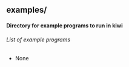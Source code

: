 ## examples/ 
#### Directory for example programs to run in kiwi

###### List of example programs
- None